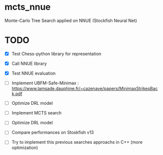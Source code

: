 # mcts_nnue
Monte-Carlo Tree Search applied on NNUE (Stockfish Neural Net) 

# TODO
- [x] Test Chess-python library for representation
- [x] Call NNUE library
- [x] Test NNUE evaluation
- [ ] Implement UBFM-Safe-Minimax : https://www.lamsade.dauphine.fr/~cazenave/papers/MinimaxStrikesBack.pdf
- [ ] Optimize DRL model 
- [ ] Implement MCTS search
- [ ] Optimize DRL model 
- [ ] Compare performances on Stoskfish v13
- [ ] Try to implement this previous searches approachs in C++ (more optimization) 



